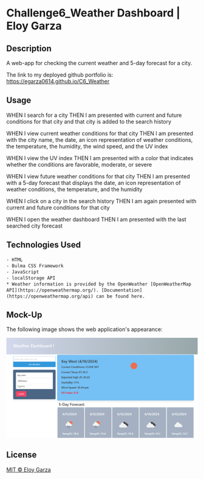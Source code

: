 # Challenge6_Weather Dashboard | Eloy Garza

## Description
A web-app for checking the current weather and 5-day forecast for a city.

The link to my deployed github portfolio is: https://egarza0614.github.io/C6_Weather

## Usage
WHEN I search for a city
THEN I am presented with current and future conditions for that city and that city is added to the search history

WHEN I view current weather conditions for that city
THEN I am presented with the city name, the date, an icon representation of weather conditions, the temperature, the humidity, the wind speed, and the UV index

WHEN I view the UV index
THEN I am presented with a color that indicates whether the conditions are favorable, moderate, or severe

WHEN I view future weather conditions for that city
THEN I am presented with a 5-day forecast that displays the date, an icon representation of weather conditions, the temperature, and the humidity

WHEN I click on a city in the search history
THEN I am again presented with current and future conditions for that city

WHEN I open the weather dashboard
THEN I am presented with the last searched city forecast

## Technologies Used
    - HTML
    - Bulma CSS Framework
    - JavaScript
    - localStorage API
    * Weather information is provided by the OpenWeather [OpenWeatherMap API](https://openweathermap.org/). [Documentation](https://openweathermap.org/api) can be found here.

## Mock-Up

The following image shows the web application's appearance:

![portfolio mockup](./assets/images/mockup_WeatherBoard.png)

## License

[MIT © Eloy Garza](../LICENSE)
